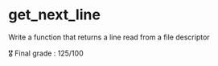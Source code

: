 # get_next_line
Write a function that returns a line read from a file descriptor

🎖️ Final grade : 125/100
